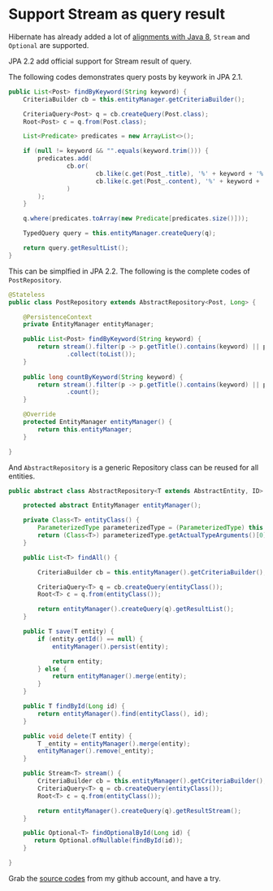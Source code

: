 # Support Stream as query result

Hibernate has already added a lot of [alignments with Java 8](https://github.com/hantsy/angularjs-ee7-sample/wiki/java8), `Stream` and `Optional` are supported.

JPA 2.2 add official support for Stream result of query.

The following codes demonstrates query posts by keywork in JPA 2.1.

```java
public List<Post> findByKeyword(String keyword) {
	CriteriaBuilder cb = this.entityManager.getCriteriaBuilder();

	CriteriaQuery<Post> q = cb.createQuery(Post.class);
	Root<Post> c = q.from(Post.class);

	List<Predicate> predicates = new ArrayList<>();

	if (null != keyword && "".equals(keyword.trim())) {
		predicates.add(
				cb.or(
						cb.like(c.get(Post_.title), '%' + keyword + '%'),
						cb.like(c.get(Post_.content), '%' + keyword + '%')
				)
		);
	}

	q.where(predicates.toArray(new Predicate[predicates.size()]));

	TypedQuery query = this.entityManager.createQuery(q);

	return query.getResultList();
}
```	

This can be simplfied in JPA 2.2. The following is the complete codes of `PostRepository`.
 
```java
@Stateless
public class PostRepository extends AbstractRepository<Post, Long> {

    @PersistenceContext
    private EntityManager entityManager;

    public List<Post> findByKeyword(String keyword) {
        return stream().filter(p -> p.getTitle().contains(keyword) || p.getContent().contains(keyword))
                .collect(toList());
    }
    
    public long countByKeyword(String keyword) {
        return stream().filter(p -> p.getTitle().contains(keyword) || p.getContent().contains(keyword))
                .count();
    }

    @Override
    protected EntityManager entityManager() {
        return this.entityManager;
    }

}
```

And `AbstractRepository` is a generic Repository class can be reused for all entities.

```java
public abstract class AbstractRepository<T extends AbstractEntity, ID> {

    protected abstract EntityManager entityManager();

    private Class<T> entityClass() {
        ParameterizedType parameterizedType = (ParameterizedType) this.getClass().getGenericSuperclass();
        return (Class<T>) parameterizedType.getActualTypeArguments()[0];
    }

    public List<T> findAll() {

        CriteriaBuilder cb = this.entityManager().getCriteriaBuilder();

        CriteriaQuery<T> q = cb.createQuery(entityClass());
        Root<T> c = q.from(entityClass());

        return entityManager().createQuery(q).getResultList();
    }

    public T save(T entity) {
        if (entity.getId() == null) {
            entityManager().persist(entity);

            return entity;
        } else {
            return entityManager().merge(entity);
        }
    }

    public T findById(Long id) {
        return entityManager().find(entityClass(), id);
    }

    public void delete(T entity) {
        T _entity = entityManager().merge(entity);
        entityManager().remove(_entity);
    }

    public Stream<T> stream() {
        CriteriaBuilder cb = this.entityManager().getCriteriaBuilder();
        CriteriaQuery<T> q = cb.createQuery(entityClass());
        Root<T> c = q.from(entityClass());

        return entityManager().createQuery(q).getResultStream();
    }

    public Optional<T> findOptionalById(Long id) {
       return Optional.ofNullable(findById(id));
    }

}
```

Grab the [source codes](https://github.com/hantsy/ee8-sandbox) from my github account, and have a try.